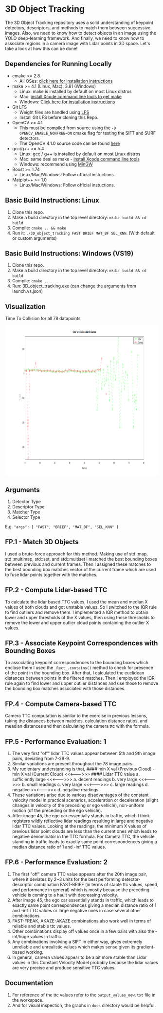 # 3D Object Tracking

The 3D Object Tracking repository uses a solid understanding of keypoint detectors, descriptors, and methods to match them between successive images. 
Also, we need to know how to detect objects in an image using the YOLO deep-learning framework.
And finally, we need to know how to associate regions in a camera image with Lidar points in 3D space. Let's take a look at how this can be done!

## Dependencies for Running Locally
* cmake >= 2.8
  * All OSes: [click here for installation instructions](https://cmake.org/install/)
* make >= 4.1 (Linux, Mac), 3.81 (Windows)
  * Linux: make is installed by default on most Linux distros
  * Mac: [install Xcode command line tools to get make](https://developer.apple.com/xcode/features/)
  * Windows: [Click here for installation instructions](http://gnuwin32.sourceforge.net/packages/make.htm)
* Git LFS
  * Weight files are handled using [LFS](https://git-lfs.github.com/)
  * Install Git LFS before cloning this Repo.
* OpenCV >= 4.1
  * This must be compiled from source using the `-D OPENCV_ENABLE_NONFREE=ON` cmake flag for testing the SIFT and SURF detectors.
  * The OpenCV 4.1.0 source code can be found [here](https://github.com/opencv/opencv/tree/4.1.0)
* gcc/g++ >= 5.4
  * Linux: gcc / g++ is installed by default on most Linux distros
  * Mac: same deal as make - [install Xcode command line tools](https://developer.apple.com/xcode/features/)
  * Windows: recommend using [MinGW](http://www.mingw.org/)
* Boost >= 1.74
  * Linux/Mac/Windows: Follow official instuctions.
* Matplot++ >= 1.0
  * Linux/Mac/Windows: Follow official instuctions.

## Basic Build Instructions: Linux

1. Clone this repo.
2. Make a build directory in the top level directory: `mkdir build && cd build`
3. Compile: `cmake .. && make`
4. Run it: `./3D_object_tracking FAST BRIEF MAT_BF SEL_KNN`. (With default or custom arguments)

## Basic Build Instructions: Windows (VS19)

1. Clone this repo.
2. Make a build directory in the top level directory: `mkdir build && cd build`
3. Compile: `cmake ..`
4. Run: 3D_object_tracking.exe (can change the arguments from launch.vs.json)

## Visualization

Time To Collision for all 78 datapoints

<img src="docs/graphs_entire_dataset/ttc_lidar_camera_FAST_BRISK.png" width="960" height="493" />


## Arguments

1. Detector Type
2. Descriptor Type
3. Matcher Type
4. Selector Type

E.g. `"args": [
        "FAST",
        "BRIEF",
        "MAT_BF",
        "SEL_KNN"
      ]`

## FP.1 - Match 3D Objects

I used a brute-force approach for this method. Making use of std::map, std::multimap, std::set, and std::multiset I matched the best bounding boxes between previous and current frames.
Then I assigned these matches to the best bounding box matches vector of the current frame which are used to fuse lidar points together with the matches.

## FP.2 - Compute Lidar-based TTC

To calculate the lidar based TTC values, I used the mean and median X values of both clouds and got unstable values. So I switched to the IQR rule to find outliers and remove them.
I implemented a IQR method to obtain lower and upper thresholds of the X values, then using these thresholds to remove the lower and upper outlier cloud points containing the 
outlier X values.

## FP.3 - Associate Keypoint Correspondences with Bounding Boxes

To associating keypoint correspondences to the bounding boxes which enclose them I used the `_Rect_.contains()` method to check for presence of the point in the bounding box. 
After that, I calculated the euclidean distances between points in the filtered matches. Then I employed the IQR rule again to find lower and upper outlier distances and use
those to remove the bounding box matches associated with those distances.

## FP.4 - Compute Camera-based TTC

Camera TTC computation is similar to the exercise in previous lessons, taking the distances between matches, calculation distance ratios, and meadian distances and then calculating the 
camera ttc with the formula.

## FP.5 - Performance Evaluation: 1

1. The very first "off" lidar TTC values appear between 5th and 9th image pairs, deviating from 7-29-9.
2. Similar variations are present throughout the 78 image pairs.
3. My rudientary understanding is that,
					#### min X val (Previous Cloud) - min X val (Current Cloud)	        <<<--->>>	        #### Lidar TTC value
					a. sufficiently large                                      	        <<<--->>>	 	a. decent readings
					b. very large                                              	        <<<--->>>	 	b. small readings
					c. very large                                              	        <<<--->>>	 	c. large readings
					d. negative                                                	        <<<--->>>	 	d. negative readings
4. These variations arise due to various disadvantages of the constant velocity model in practical scenarios, acceleration or deceleration (slight changes in velocity of the preceding or ego vehicle),
   non-uniform motion (of the preceding or the ego vehicle).
3. After image 45, the ego car essentially stands in traffic, which I think registers wildly reflective lidar readings resulting in large and negative lidar TTC values. Looking at the readings,
   the minimum X values of previous lidar point clouds are less than the current ones which leads to negative denominator in the TTC formula.
   For Camera TTC, the vehicle standing in traffic leads to exactly same point correspondences giving a median distance ratio of 1 and -inf TTC values.

## FP.6 - Performance Evaluation: 2

1. The first "off" camera TTC value appears after the 20th image pair, where it deviates by 2~3 units for the best performing detector-descriptor combination FAST-BRIEF (in terms of stable ttc values,
   speed, and performance in general) which is mostly because the preceding vehicle is coming to a hault with decreasing velocity.
2. After image 45, the ego car essentially stands in traffic, which leads to exactly same point correspondences giving a median distance ratio of 1 and -inf TTC values or large negative ones in case
   several other combinations.
3. FAST-FREAK, AKAZE-AKAZE combinations also work well in terms of reliable and stable ttc values.
4. Other combinations display off values once in a few pairs with also the -inf/huge values in traffic.
5. Any combinations involving a SIFT in either way, gives extremely unreliable and unrealistic values which makes sense given its gradient-based working.
6. In general, camera values appear to be a bit more stable than Lidar values in this Constant Velocity Model probably because the lidar values are very precise and produce sensitive TTC values.

## Documentation

1. For reference of the ttc values refer to the `output_values_new.txt` file in the workspace.
2. And for visual inspection, the graphs in `docs` directory would be helpful.